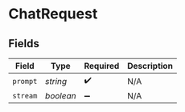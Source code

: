 # ChatRequest


## Fields

| Field              | Type               | Required           | Description        |
| ------------------ | ------------------ | ------------------ | ------------------ |
| `prompt`           | *string*           | :heavy_check_mark: | N/A                |
| `stream`           | *boolean*          | :heavy_minus_sign: | N/A                |